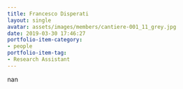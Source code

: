 ```yaml
---
title: Francesco Disperati
layout: single
avatar: assets/images/members/cantiere-001_11_grey.jpg
date: 2019-03-30 17:46:27
portfolio-item-category:
- people
portfolio-item-tag:
- Research Assistant
---
```

nan
